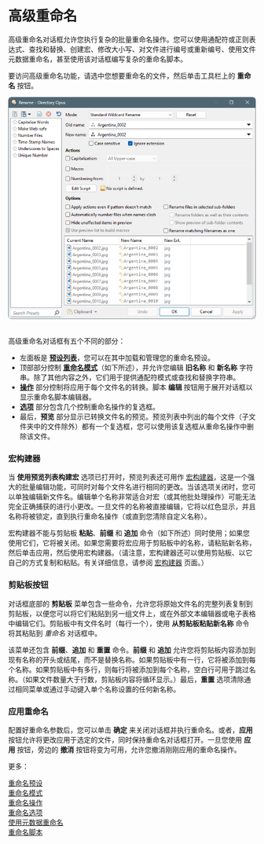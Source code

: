 # 高级重命名

高级重命名对话框允许您执行复杂的批量重命名操作。您可以使用通配符或正则表达式、查找和替换、创建宏、修改大小写、对文件进行编号或重新编号、使用文件元数据重命名，甚至使用该对话框编写复杂的重命名脚本。

要访问高级重命名功能，请选中您想要重命名的文件，然后单击工具栏上的 **重命名** 按钮。

![](/Manual/images/media/13/advanced_rename.png) 

高级重命名对话框有五个不同的部分：

- 左面板是 **[预设列表](/Manual/file_operations/renaming_files/advanced_rename/rename_presets.zh.md)**，您可以在其中加载和管理您的重命名预设。
- 顶部部分控制 **[重命名模式](/Manual/file_operations/renaming_files/advanced_rename/rename_modes/README.zh.md)**（如下所述），并允许您编辑 **旧名称** 和 **新名称** 字符串。除了其他内容之外，它们用于提供通配符模式或查找和替换字符串。
- **[操作](/Manual/file_operations/renaming_files/advanced_rename/rename_actions/README.zh.md)** 部分控制将应用于每个文件名的转换。脚本 **编辑** 按钮用于展开对话框以显示重命名脚本编辑器。
- **[选项](/Manual/file_operations/renaming_files/advanced_rename/rename_options.zh.md)** 部分包含几个控制重命名操作的复选框。
- 最后，**预览** 部分显示已转换文件名的预览。预览列表中列出的每个文件（子文件夹中的文件除外）都有一个复选框，您可以使用该复选框从重命名操作中删除该文件。

### 宏构建器

当 **使用预览列表构建宏** 选项已打开时，预览列表还可用作 [宏构建器](/Manual/file_operations/renaming_files/advanced_rename/rename_actions/rename_macros.zh.md)，这是一个强大的批量编辑功能，可同时对每个文件名进行相同的更改。当该选项关闭时，您可以单独编辑新文件名。编辑单个名称非常适合对宏（或其他批处理操作）可能无法完全正确捕获的进行小更改。一旦文件的名称被直接编辑，它将以红色显示，并且名称将被锁定，直到执行重命名操作（或直到您清除自定义名称）。

宏构建器不能与剪贴板 **粘贴**、**前缀** 和 **追加** 命令（如下所述）同时使用；如果您使用它们，它将被关闭。如果您需要将宏应用于剪贴板中的名称，请粘贴新名称，然后单击应用，然后使用宏构建器。（请注意，宏构建器还可以使用剪贴板、以它自己的方式复制和粘贴。有关详细信息，请参阅 [宏构建器](/Manual/file_operations/renaming_files/advanced_rename/rename_actions/rename_macros.zh.md) 页面。）

### 剪贴板按钮

对话框底部的 **剪贴板** 菜单包含一些命令，允许您将原始文件名的完整列表复制到剪贴板，以便您可以将它们粘贴到另一组文件上，或在外部文本编辑器或电子表格中编辑它们。剪贴板中有文件名时（每行一个），使用 **从剪贴板粘贴新名称** 命令将其粘贴到 *重命名* 对话框中。

该菜单还包含 **前缀**、**追加** 和 **重置** 命令。**前缀** 和 **追加** 允许您将剪贴板内容添加到现有名称的开头或结尾，而不是替换名称。如果剪贴板中有一行，它将被添加到每个名称。如果剪贴板中有多行，则每行将被添加到每个名称，空白行可用于跳过名称。（如果文件数量大于行数，剪贴板内容将循环显示。）最后，**重置** 选项清除通过相同菜单或通过手动键入单个名称设置的任何新名称。

### 应用重命名

配置好重命名参数后，您可以单击 **确定** 来关闭对话框并执行重命名。或者，**应用** 按钮允许将更改应用于选定的文件，同时保持重命名对话框打开。一旦您使用 **应用** 按钮，旁边的 **撤消** 按钮将变为可用，允许您撤消刚刚应用的重命名操作。

更多：

[重命名预设](/Manual/file_operations/renaming_files/advanced_rename/rename_presets.zh.md)  
[重命名模式](/Manual/file_operations/renaming_files/advanced_rename/rename_modes/README.zh.md)  
[重命名操作](/Manual/file_operations/renaming_files/advanced_rename/rename_actions/README.zh.md)  
[重命名选项](/Manual/file_operations/renaming_files/advanced_rename/rename_options.zh.md)  
[使用元数据重命名](/Manual/file_operations/renaming_files/advanced_rename/renaming_with_metadata.zh.md)  
[重命名脚本](/Manual/file_operations/renaming_files/advanced_rename/rename_scripts.zh.md)